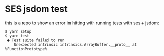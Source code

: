 # SES jsdom test


this is a repo to show an error im hitting with running tests with ses + jsdom:

```
$ yarn setup
$ yarn test
 ● Test suite failed to run
    Unexpected intrinsic intrinsics.ArrayBuffer.__proto__ at %FunctionPrototype%
```

